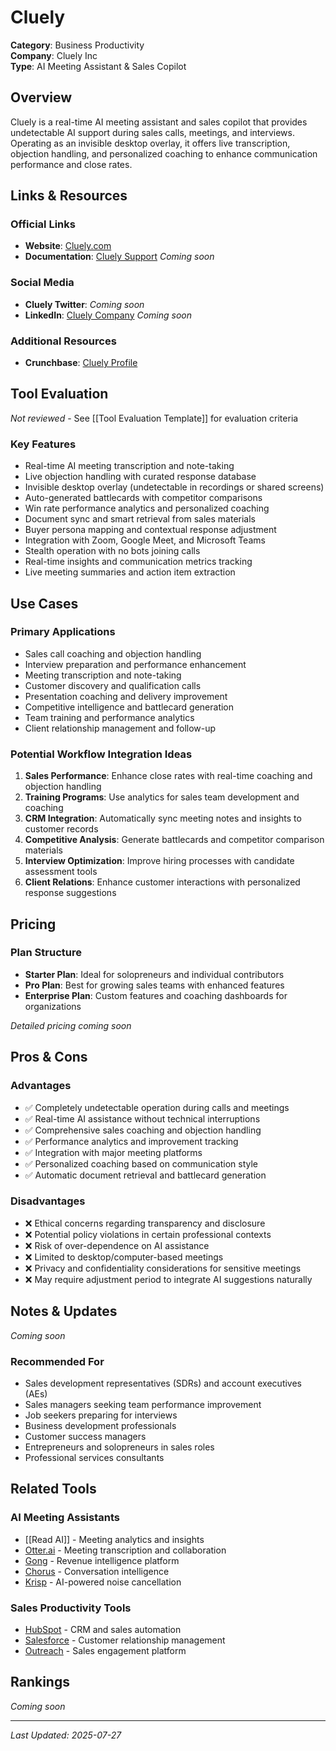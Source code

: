 # Cluely

**Category**: Business Productivity  
**Company**: Cluely Inc  
**Type**: AI Meeting Assistant & Sales Copilot  

## Overview

Cluely is a real-time AI meeting assistant and sales copilot that provides undetectable AI support during sales calls, meetings, and interviews. Operating as an invisible desktop overlay, it offers live transcription, objection handling, and personalized coaching to enhance communication performance and close rates.

## Links & Resources

### Official Links
- **Website**: [Cluely.com](https://cluely.com/)
- **Documentation**: [Cluely Support](https://cluely.com/support) *Coming soon*

### Social Media
- **Cluely Twitter**: *Coming soon*
- **LinkedIn**: [Cluely Company](https://www.linkedin.com/company/cluely) *Coming soon*

### Additional Resources
- **Crunchbase**: [Cluely Profile](https://www.crunchbase.com/organization/cluely)

## Tool Evaluation

*Not reviewed* - See [[Tool Evaluation Template]] for evaluation criteria

### Key Features
- Real-time AI meeting transcription and note-taking
- Live objection handling with curated response database
- Invisible desktop overlay (undetectable in recordings or shared screens)
- Auto-generated battlecards with competitor comparisons
- Win rate performance analytics and personalized coaching
- Document sync and smart retrieval from sales materials
- Buyer persona mapping and contextual response adjustment
- Integration with Zoom, Google Meet, and Microsoft Teams
- Stealth operation with no bots joining calls
- Real-time insights and communication metrics tracking
- Live meeting summaries and action item extraction

## Use Cases

### Primary Applications
- Sales call coaching and objection handling
- Interview preparation and performance enhancement
- Meeting transcription and note-taking
- Customer discovery and qualification calls
- Presentation coaching and delivery improvement
- Competitive intelligence and battlecard generation
- Team training and performance analytics
- Client relationship management and follow-up

### Potential Workflow Integration Ideas
1. **Sales Performance**: Enhance close rates with real-time coaching and objection handling
2. **Training Programs**: Use analytics for sales team development and coaching
3. **CRM Integration**: Automatically sync meeting notes and insights to customer records
4. **Competitive Analysis**: Generate battlecards and competitor comparison materials
5. **Interview Optimization**: Improve hiring processes with candidate assessment tools
6. **Client Relations**: Enhance customer interactions with personalized response suggestions

## Pricing

### Plan Structure
- **Starter Plan**: Ideal for solopreneurs and individual contributors
- **Pro Plan**: Best for growing sales teams with enhanced features
- **Enterprise Plan**: Custom features and coaching dashboards for organizations

*Detailed pricing coming soon*

## Pros & Cons

### Advantages
- ✅ Completely undetectable operation during calls and meetings
- ✅ Real-time AI assistance without technical interruptions
- ✅ Comprehensive sales coaching and objection handling
- ✅ Performance analytics and improvement tracking
- ✅ Integration with major meeting platforms
- ✅ Personalized coaching based on communication style
- ✅ Automatic document retrieval and battlecard generation

### Disadvantages
- ❌ Ethical concerns regarding transparency and disclosure
- ❌ Potential policy violations in certain professional contexts
- ❌ Risk of over-dependence on AI assistance
- ❌ Limited to desktop/computer-based meetings
- ❌ Privacy and confidentiality considerations for sensitive meetings
- ❌ May require adjustment period to integrate AI suggestions naturally

## Notes & Updates

*Coming soon*

### Recommended For
- Sales development representatives (SDRs) and account executives (AEs)
- Sales managers seeking team performance improvement
- Job seekers preparing for interviews
- Business development professionals
- Customer success managers
- Entrepreneurs and solopreneurs in sales roles
- Professional services consultants

## Related Tools

### AI Meeting Assistants
- [[Read AI]] - Meeting analytics and insights
- [Otter.ai](https://otter.ai/) - Meeting transcription and collaboration
- [Gong](https://www.gong.io/) - Revenue intelligence platform
- [Chorus](https://www.chorus.ai/) - Conversation intelligence
- [Krisp](https://krisp.ai/) - AI-powered noise cancellation

### Sales Productivity Tools
- [HubSpot](https://www.hubspot.com/) - CRM and sales automation
- [Salesforce](https://www.salesforce.com/) - Customer relationship management
- [Outreach](https://www.outreach.io/) - Sales engagement platform

## Rankings

*Coming soon*

---

*Last Updated: 2025-07-27*